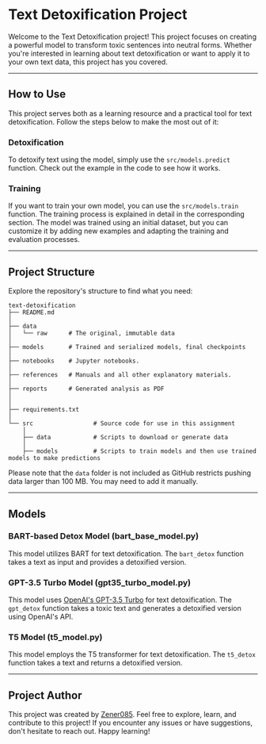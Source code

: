 # Text Detoxification Project
Welcome to the Text Detoxification project! This project focuses on creating a powerful model to transform toxic
sentences into neutral forms. Whether you're interested in learning about text detoxification or want to apply it to
your own text data, this project has you covered.

---

## How to Use
This project serves both as a learning resource and a practical tool for text detoxification. Follow the steps below to
make the most out of it:

### Detoxification
To detoxify text using the model, simply use the `src/models.predict` function. Check out the example in the code to see
how it works.

### Training
If you want to train your own model, you can use the `src/models.train` function. The training process is explained in
detail in the corresponding section. The model was trained using an initial dataset, but you can customize it by adding
new examples and adapting the training and evaluation processes.

---

## Project Structure
Explore the repository's structure to find what you need:
```
text-detoxification
├── README.md
│
├── data 
│   └── raw      # The original, immutable data
│
├── models       # Trained and serialized models, final checkpoints
│
├── notebooks    # Jupyter notebooks.
│ 
├── references   # Manuals and all other explanatory materials.
│
├── reports      # Generated analysis as PDF
│
│
├── requirements.txt
│
└── src                 # Source code for use in this assignment
    │                 
    ├── data            # Scripts to download or generate data
    │
    ├── models          # Scripts to train models and then use trained models to make predictions
```

Please note that the `data` folder is not included as GitHub restricts pushing data larger than 100 MB. You may need to
add it manually.

---

## Models ##

### BART-based Detox Model (bart_base_model.py) ###
This model utilizes BART for text detoxification. The `bart_detox` function takes a text as input and provides a
detoxified version.

### GPT-3.5 Turbo Model (gpt35_turbo_model.py) ###
This model uses [OpenAI's GPT-3.5 Turbo](https://openai.com/blog/gpt-3-5-turbo-fine-tuning-and-api-updates) for text
detoxification. The `gpt_detox` function takes a toxic text and generates a detoxified version using OpenAI's API.

### T5 Model (t5_model.py) ###
This model employs the T5 transformer for text detoxification. The `t5_detox` function takes a text and returns a
detoxified version.

---

## Project Author ##
This project was created by [Zener085](https://github.com/Zener085).
Feel free to explore, learn, and contribute to this project! If you encounter any issues or have suggestions, don't
hesitate to reach out. Happy learning!